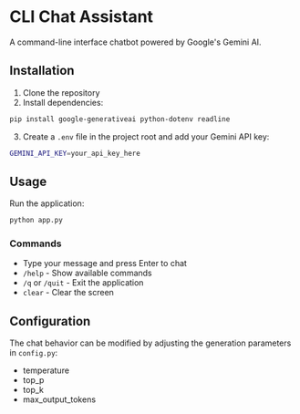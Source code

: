 # CLI Chat Assistant

A command-line interface chatbot powered by Google's Gemini AI.

## Installation

1. Clone the repository
2. Install dependencies:
```bash
pip install google-generativeai python-dotenv readline
```
3. Create a `.env` file in the project root and add your Gemini API key:
```bash
GEMINI_API_KEY=your_api_key_here
```

## Usage

Run the application:
```bash
python app.py
```

### Commands
- Type your message and press Enter to chat
- `/help` - Show available commands
- `/q` or `/quit` - Exit the application
- `clear` - Clear the screen

## Configuration

The chat behavior can be modified by adjusting the generation parameters in `config.py`:
- temperature
- top_p
- top_k
- max_output_tokens
